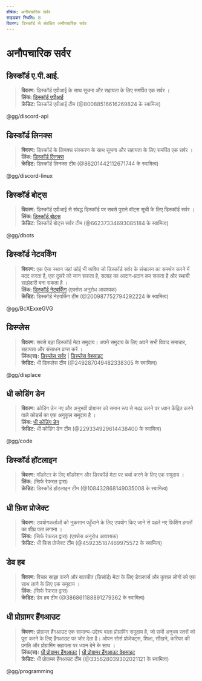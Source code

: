 ```yaml
---
शीर्षक: अनौपचारिक सर्वर
साइडबार स्थिति: 8
विवरण: डिस्कॉर्ड से संबंधित अनौपचारिक सर्वर
---
```


# अनौपचारिक सर्वर

## **डिस्कॉर्ड ए.पी.आई.**
> __विवरण:__ डिस्कॉर्ड एपीआई के साथ सूचना और सहायता के लिए समर्पित एक सर्वर ।   <br/>
__लिंक:__ [डिस्कॉर्ड एपीआई](https://discord.gg/discord-api)   <br/>
__क्रेडिट:__ डिस्कॉर्ड एपीआई टीम (@80088516616269824 के स्वामित्व) 

@gg/discord-api

## **डिस्कॉर्ड लिनक्स**
> __विवरण:__ डिस्कॉर्ड के लिनक्स संस्करण के साथ सूचना और सहायता के लिए समर्पित एक सर्वर ।   <br/>
__लिंक:__ [डिस्कॉर्ड लिनक्स](https://discord.gg/discord-linux)   <br/>
__क्रेडिट:__ डिस्कॉर्ड लिनक्स टीम (@86201442112671744 के स्वामित्व)

@gg/discord-linux

## **डिस्कॉर्ड बोट्स**
> __विवरण:__ डिस्कॉर्ड एपीआई से संबद्ध डिस्कॉर्ड पर सबसे पुराने बॉट्स सूची के लिए डिस्कॉर्ड सर्वर ।   <br/>
__लिंक:__ [डिस्कॉर्ड बोट्स](https://discord.gg/dbots)   <br/>
__क्रेडिट:__ डिस्कॉर्ड बोट्स सर्वर टीम (@66237334693085184 के स्वामित्व)

@gg/dbots

## **डिस्कॉर्ड नेटवर्किंग**
> __विवरण:__ एक ऐसा स्थान जहां कोई भी व्यक्ति जो डिस्कॉर्ड सर्वर के संचालन का समर्थन करने में मदद करता है, एक दूसरे को जान सकता है, सलाह का आदान-प्रदान कर सकता है और स्थायी साझेदारी बना सकता है ।   <br/>
__लिंक:__ [डिस्कॉर्ड नेटवर्किंग](https://discord.gg/BcXExxeGVG) (एक्सेस अनुरोध आवश्यक)   <br/>
__क्रेडिट:__ डिस्कॉर्ड नेटवर्किंग टीम (@200987752794292224 के स्वामित्व)

@gg/BcXExxeGVG


## **डिस्प्लेस** 
> __विवरण:__ सबसे बड़ा डिस्कॉर्ड मेटा समुदाय। अपने समुदाय के लिए अपने सभी विवाद समाचार, सहायता और संसाधन प्राप्त करें ।   <br/>
__लिंक(स):__ [डिस्प्लेस सर्वर](https://discord.gg/displace) | [डिस्प्लेस वेबसाइट](https://dat.place/)   <br/>
__क्रेडिट:__ धी डिस्प्लेस टीम (@249287049482338305 के स्वामित्व)

@gg/displace

## **धी कोडिंग डेन**
> __विवरण:__  कोडिंग डेन नए और अनुभवी प्रोग्रामर को समान रूप से मदद करने पर ध्यान केंद्रित करने वाले कोडर्स का एक अनुकूल समुदाय है ।   <br/>
__लिंक:__ [धी कोडिंग डेन](https://discord.gg/code)   <br/>
__क्रेडिट:__ धी कोडिंग डेन टीम (@229334929614438400 के स्वामित्व)

@gg/code

## **डिस्कॉर्ड हॉटलाइन**
> __विवरण:__ मॉडरेटर के लिए मॉडरेशन और डिस्कॉर्ड मेटा पर चर्चा करने के लिए एक समुदाय ।   <br/>
__लिंक:__ (सिर्फ रेफरल द्वारा)   <br/>
__क्रेडिट:__ डिस्कॉर्ड हॉटलाइन टीम (@108432868149035008 के स्वामित्व)

## **धी फ़िश प्रोजेक्ट**
> __विवरण:__ उपयोगकर्ताओं को नुकसान पहुँचाने के लिए उपयोग किए जाने से पहले नए फ़िशिंग हमलों का शीघ्र पता लगाना ।   <br/>
__लिंक:__ (सिर्फ रेफरल द्वारा) (एक्सेस अनुरोध आवश्यक)   <br/>
__क्रेडिट:__ धी फिश प्रोजेक्ट टीम (@459235187469975572 के स्वामित्व)

## **डेव हब**
> __विवरण:__ विचार साझा करने और बातचीत (डिसॉर्ड) मेटा के लिए डेवलपर्स और कुशल लोगों को एक साथ लाने के लिए एक समुदाय ।   <br/>
__लिंक:__ (सिर्फ रेफरल द्वारा)   <br/>
__क्रेडिट:__ डेव हब टीम (@386861188891279362 के स्वामित्व)

## **धी प्रोग्रामर हैंगआउट** 
> __विवरण:__ प्रोग्रामर हैंगआउट एक सामान्य-उद्देश्य वाला प्रोग्रामिंग समुदाय है, जो सभी अनुभव स्तरों को पूरा करने के लिए हैंगआउट पर जोर देता है। ओपन सोर्स प्रोजेक्ट्स, शिक्षा, सीखने, करियर की प्रगति और प्रोग्रामिंग सहायता पर ध्यान देने के साथ ।  <br/>
__लिंक(स):__ [धी प्रोग्रामर हैंगआउट](https://discord.gg/programming) | [धी प्रोग्रामर हैंगआउट वेबसाइट](https://theprogrammershangout.com/)   <br/>
__क्रेडिट:__ धी प्रोग्रामर हैंगआउट टीम (@335628039302021121 के स्वामित्व)

@gg/programming

